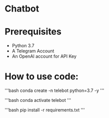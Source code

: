 # Chatbot

# Prerequisites
- Python 3.7
- A Telegram Account 
- An OpenAI account for API Key

# How to use code:
'''bash
conda create -n telebot python=3.7 -y
'''

'''bash 
conda activate telebot
'''

'''bash
pip install -r requirements.txt
'''
